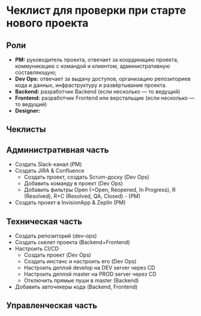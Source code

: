# Чеклист для проверки при старте нового проекта

## Роли

- **PM:** руководитель проекта, отвечает за координацию проекта, коммуникацию с командой и клиентом, административную составляющую;
- **Dev Ops:** отвечает за выдачу доступов, организацию репозиториев кода и данных, инфраструктуру и развёртывание проекта.
- **Backend:** разработчик Backend (если несколько — то ведущий)
- **Frontend:** разработчик Frontend или верстальщик (если несколько — то ведущий)
- **Designer:**

## Чеклисты

## Административная часть

* Создать Slack-канал (PM)
* Создать JIRA & Confluence
  * Создать проект, создать Scrum-доску (Dev Ops)
  * Добавить команду в проект (Dev Ops)
  * Добавить фильтры Open (=Open, Reopened, In Progress), R (Resolved), R+C (Resolved, QA, Closed) - (PM)
* Создать проект в InvisionApp & Zeplin (PM)

## Техническая часть

* Создать репозиторий (dev-ops)
* Создать скелет проекта (Backend+Frontend)
* Настроить CI/CD
  * Создать проект (Dev Ops)
  * Создать инстанс и настроить его (Dev Ops)
  * Настроить деплой develop на DEV server через CD
  * Настроить деплой master на PROD server через CD
  * Отключить прямые пуши в master (Backend)
* Добавить авточекеры кода (Backend, Frontend)

## Управленческая часть

